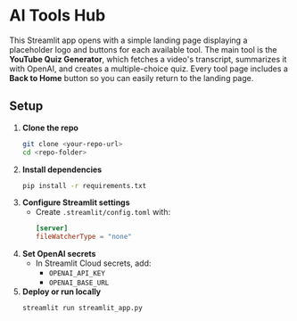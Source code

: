# AI Tools Hub

This Streamlit app opens with a simple landing page displaying a placeholder logo and buttons for each available tool. The main tool is the **YouTube Quiz Generator**, which fetches a video's transcript, summarizes it with OpenAI, and creates a multiple-choice quiz. Every tool page includes a **Back to Home** button so you can easily return to the landing page.

## Setup

1. **Clone the repo**
   ```bash
   git clone <your-repo-url>
   cd <repo-folder>
   ```
2. **Install dependencies**
   ```bash
   pip install -r requirements.txt
   ```
3. **Configure Streamlit settings**
   - Create `.streamlit/config.toml` with:
     ```toml
     [server]
     fileWatcherType = "none"
     ```
4. **Set OpenAI secrets**
   - In Streamlit Cloud secrets, add:
     - `OPENAI_API_KEY`
     - `OPENAI_BASE_URL`
5. **Deploy or run locally**
   ```bash
   streamlit run streamlit_app.py
   ```
